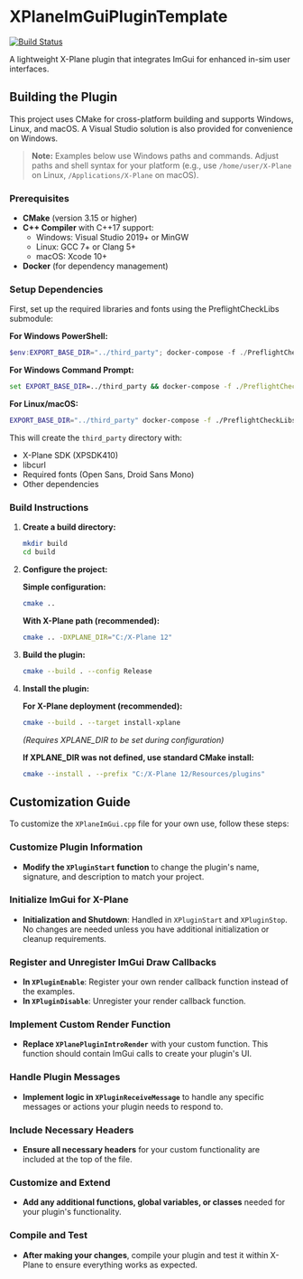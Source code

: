 # XPlaneImGuiPluginTemplate

[![Build Status](https://github.com/1090MHz/XPlaneImGuiPluginTemplate/actions/workflows/Build.yml/badge.svg)](https://github.com/1090MHz/XPlaneImGuiPluginTemplate/actions/workflows/Build.yml)

A lightweight X-Plane plugin that integrates ImGui for enhanced in-sim user interfaces.

## Building the Plugin

This project uses CMake for cross-platform building and supports Windows, Linux, and macOS. A Visual Studio solution is also provided for convenience on Windows.

> **Note:** Examples below use Windows paths and commands. Adjust paths and shell syntax for your platform (e.g., use `/home/user/X-Plane` on Linux, `/Applications/X-Plane` on macOS).

### Prerequisites

- **CMake** (version 3.15 or higher)
- **C++ Compiler** with C++17 support:
  - Windows: Visual Studio 2019+ or MinGW
  - Linux: GCC 7+ or Clang 5+
  - macOS: Xcode 10+
- **Docker** (for dependency management)

### Setup Dependencies

First, set up the required libraries and fonts using the PreflightCheckLibs submodule:

**For Windows PowerShell:**
```powershell
$env:EXPORT_BASE_DIR="../third_party"; docker-compose -f ./PreflightCheckLibs/docker-compose.yml up
```

**For Windows Command Prompt:**
```cmd
set EXPORT_BASE_DIR=../third_party && docker-compose -f ./PreflightCheckLibs/docker-compose.yml up
```

**For Linux/macOS:**
```bash
EXPORT_BASE_DIR="../third_party" docker-compose -f ./PreflightCheckLibs/docker-compose.yml up
```

This will create the `third_party` directory with:
- X-Plane SDK (XPSDK410)
- libcurl
- Required fonts (Open Sans, Droid Sans Mono)
- Other dependencies

### Build Instructions

1. **Create a build directory:**
   ```bash
   mkdir build
   cd build
   ```

2. **Configure the project:**
   
   **Simple configuration:**
   ```bash
   cmake ..
   ```
   
   **With X-Plane path (recommended):**
   ```bash
   cmake .. -DXPLANE_DIR="C:/X-Plane 12"
   ```

3. **Build the plugin:**
   ```bash
   cmake --build . --config Release
   ```

4. **Install the plugin:**
   
   **For X-Plane deployment (recommended):**
   ```bash
   cmake --build . --target install-xplane
   ```
   *(Requires XPLANE_DIR to be set during configuration)*
   
   **If XPLANE_DIR was not defined, use standard CMake install:**
   ```bash
   cmake --install . --prefix "C:/X-Plane 12/Resources/plugins"
   ```

## Customization Guide

To customize the `XPlaneImGui.cpp` file for your own use, follow these steps:

### Customize Plugin Information

- **Modify the `XPluginStart` function** to change the plugin's name, signature, and description to match your project.

### Initialize ImGui for X-Plane

- **Initialization and Shutdown**: Handled in `XPluginStart` and `XPluginStop`. No changes are needed unless you have additional initialization or cleanup requirements.

### Register and Unregister ImGui Draw Callbacks

- **In `XPluginEnable`**: Register your own render callback function instead of the examples.
- **In `XPluginDisable`**: Unregister your render callback function.

### Implement Custom Render Function

- **Replace `XPlanePluginIntroRender`** with your custom function. This function should contain ImGui calls to create your plugin's UI.

### Handle Plugin Messages

- **Implement logic in `XPluginReceiveMessage`** to handle any specific messages or actions your plugin needs to respond to.

### Include Necessary Headers

- **Ensure all necessary headers** for your custom functionality are included at the top of the file.

### Customize and Extend

- **Add any additional functions, global variables, or classes** needed for your plugin's functionality.

### Compile and Test

- **After making your changes**, compile your plugin and test it within X-Plane to ensure everything works as expected.